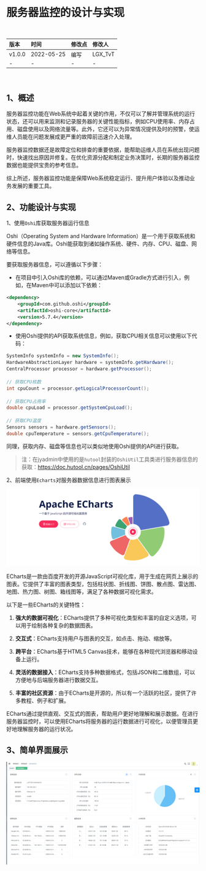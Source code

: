 # 服务器监控的设计与实现

<br/>

| 版本   | 时间       | 修改点 | 修改人  |
| :----- | :--------- | :----- | :------ |
| v1.0.0 | 2022-05-25 | 编写   | LGX_TvT |
| -      | -          | -      | -       |

<br/>

## 1、概述



服务器监控功能在Web系统中起着关键的作用，不仅可以了解并管理系统的运行状态，还可以用来监测和记录服务器的关键性能指标，例如CPU使用率、内存占用、磁盘使用以及网络流量等。此外，它还可以为异常情况提供及时的预警，使运维人员能在问题发展成更严重的故障前迅速介入处理。

服务器监控数据还是故障定位和排查的重要依据，能帮助运维人员在系统出现问题时，快速找出原因并修复。在优化资源分配和制定业务决策时，长期的服务器监控数据也能提供宝贵的参考信息。

综上所述，服务器监控功能是保障Web系统稳定运行、提升用户体验以及推动业务发展的重要工具。



## 2、功能设计与实现



1、使用`Oshi`库获取服务器运行信息

Oshi（Operating System and Hardware Information）是一个用于获取系统和硬件信息的Java库。Oshi能获取到诸如操作系统、硬件、内存、CPU、磁盘、网络等信息。

要获取服务器信息，可以遵循以下步骤：

- 在项目中引入Oshi库的依赖，可以通过Maven或Gradle方式进行引入，例如，在Maven中可以添加以下依赖：

```xml
<dependency>
    <groupId>com.github.oshi</groupId>
    <artifactId>oshi-core</artifactId>
    <version>5.7.4</version>
</dependency>
```

- 使用Oshi提供的API获取系统信息，例如，获取CPU相关信息可以使用以下代码：

```java
SystemInfo systemInfo = new SystemInfo();
HardwareAbstractionLayer hardware = systemInfo.getHardware();
CentralProcessor processor = hardware.getProcessor();

// 获取CPU核数
int cpuCount = processor.getLogicalProcessorCount();

// 获取CPU占用率
double cpuLoad = processor.getSystemCpuLoad();

// 获取CPU温度
Sensors sensors = hardware.getSensors();
double cpuTemperature = sensors.getCpuTemperature();
```

同理，获取内存、磁盘等信息也可以类似地使用Oshi提供的API进行获取。



>  注：在jyadmin中使用的是`hutool`封装的`OshiUtil`工具类进行服务器信息的获取：https://doc.hutool.cn/pages/OshiUtil





2、前端使用`Echarts`对服务器数据信息进行图表展示

![image-20230615160214790](%E6%9C%8D%E5%8A%A1%E5%99%A8%E7%9B%91%E6%8E%A7%E7%9A%84%E8%AE%BE%E8%AE%A1%E4%B8%8E%E5%AE%9E%E7%8E%B0.assets/image-20230615160214790-16868161359462.png)

ECharts是一款由百度开发的开源JavaScript可视化库，用于生成在网页上展示的图表。它提供了丰富的图表类型，包括柱状图、折线图、饼图、散点图、雷达图、地图、热力图、树图、箱线图等，满足了各种数据可视化需求。

以下是一些ECharts的关键特性：

1. **强大的数据可视化**：ECharts提供了多种可视化类型和丰富的自定义选项，可以用于绘制各种复杂的数据图表。

2. **交互式**：ECharts支持用户与图表的交互，如点击、拖动、缩放等。

3. **跨平台**：ECharts基于HTML5 Canvas技术，能够在各种现代浏览器和移动设备上运行。

4. **灵活的数据接入**：ECharts支持多种数据格式，包括JSON和二维数组，可以方便地与后端服务器进行数据交互。

5. **丰富的社区资源**：由于ECharts是开源的，所以有一个活跃的社区，提供了许多教程、例子和扩展。

ECharts通过提供直观、交互式的图表，帮助用户更好地理解和展示数据。在进行服务器监控时，可以使用ECharts将服务器的运行数据进行可视化，以便管理员更好地理解服务器的运行状况。



## 3、简单界面展示

![image-20230618210100494](%E6%9C%8D%E5%8A%A1%E5%99%A8%E7%9B%91%E6%8E%A7%E7%9A%84%E8%AE%BE%E8%AE%A1%E4%B8%8E%E5%AE%9E%E7%8E%B0.assets/image-20230618210100494-16870932619801.png)
